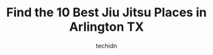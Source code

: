 ---
layout: ampstory
image: https://i0.wp.com/www.depkes.org/wp-content/uploads/2023/06/jiu-jitsu-0-in-arlington-tx-1685828348.jpeg?resize=640,853
author: techidn
featured: false
description: Discover the impressive array of Jiu Jitsu options in Arlington TX, where you can find 10 of the largest Jiu Jitsu establishments in the area. From renowned classics to hidden gems, Arlingto
title: Find the 10 Best Jiu Jitsu Places in Arlington TX
cover:
   title: Find the 10 Best Jiu Jitsu Places in Arlington TX
   subtitle: Rickpate
   background: https://www.depkes.org/wp-content/uploads/2023/06/jiu-jitsu-0-in-arlington-tx-1685828348.jpeg

pages: 
 - layout: thirds
   top: <h1>#1 MARTIAL ARTS TAEKWONDO ARLINGTON</h1>
   bottom: "<p>My son absolutely loves his classes. We as parents love the discipline, the techniques, and manners being taught to all the students. The instructors are AMAZING . </p>"
   background: https://www.depkes.org/wp-content/uploads/2023/06/jiu-jitsu-1-in-arlington-tx-1685828349.png
   backgroundblur: true
 - layout: thirds
   top: <h1>#2 Lang Son Traders Martial Arts Supplies</h1>
   bottom: "<p>Doesnt matter what I am looking for - I am ALWAYS able to find it here, AND THEN SOME. This store has been a staple in Downtown Arlington for many years, Thanks to its e</p>"
   background: https://www.depkes.org/wp-content/uploads/2023/06/jiu-jitsu-2-in-arlington-tx-1685828351.jpeg
   cta:
      link: https://www.depkes.org/blog/find-the-10-best-jiu-jitsu-places-in-arlington-tx/
      text: Find the 10 Best Jiu Jitsu Places in Arlington TX
 - layout: thirds
   top: <h1>#3 Cornerstone Martial Arts & Leadership Academy</h1>
   bottom: "<p>1216 S Bowen Rd, Arlington, TX 76013, United States</p>"
   background: https://www.depkes.org/wp-content/uploads/2023/06/jiu-jitsu-3-in-arlington-tx-1685828351.jpeg
   cta:
      link: https://www.depkes.org/blog/find-the-10-best-jiu-jitsu-places-in-arlington-tx/
      text: Find the 10 Best Jiu Jitsu Places in Arlington TX
 - layout: thirds
   top: <h1>#4 Aloisio Silva Brazilian Jiu-Jitsu Academy TX</h1>
   bottom: "<p>3279 W Pioneer Pkwy, Pantego, TX 76013, United States</p>"
   background: https://images.unsplash.com/photo-1488554378835-f7acf46e6c98?ixlib=rb-4.0.3&ixid=MnwxMjA3fDB8MHxwaG90by1wYWdlfHx8fGVufDB8fHx8&auto=format&fit=crop&w=640&h=853&q=80
   cta:
      link: https://www.depkes.org/blog/find-the-10-best-jiu-jitsu-places-in-arlington-tx/
      text: Find the 10 Best Jiu Jitsu Places in Arlington TX
 - layout: thirds
   top: <h1>#5 Farfans Taekwondo</h1>
   bottom: "<p>820 Station Dr #102, Arlington, TX 76015, United States</p>"
   background: https://images.unsplash.com/photo-1489694553447-4c9339da310d?ixlib=rb-4.0.3&ixid=MnwxMjA3fDB8MHxwaG90by1wYWdlfHx8fGVufDB8fHx8&auto=format&fit=crop&w=640&h=853&q=80
   cta:
      link: https://www.depkes.org/blog/find-the-10-best-jiu-jitsu-places-in-arlington-tx/
      text: Find the 10 Best Jiu Jitsu Places in Arlington TX
 - layout: thirds
   top: <h1>#6 V-FIT Martial Arts, HOUSE of CHAMPIONS</h1>
   bottom: "<p>5300 W Arkansas Ln #140, Arlington, TX 76016, United States</p>"
   background: https://images.unsplash.com/photo-1518640467707-6811f4a6ab73?ixlib=rb-4.0.3&ixid=MnwxMjA3fDB8MHxwaG90by1wYWdlfHx8fGVufDB8fHx8&auto=format&fit=crop&w=640&h=853&q=80
   cta:
      link: https://www.depkes.org/blog/find-the-10-best-jiu-jitsu-places-in-arlington-tx/
      text: Find the 10 Best Jiu Jitsu Places in Arlington TX
 - layout: thirds
   top: <h1>#7 TX Black Belt Academy</h1>
   bottom: "<p>1618 W Randol Mill Rd, Arlington, TX 76012, United States</p>"
   background: https://images.unsplash.com/photo-1609083590460-7b8cc0ca65f8?ixlib=rb-4.0.3&ixid=MnwxMjA3fDB8MHxwaG90by1wYWdlfHx8fGVufDB8fHx8&auto=format&fit=crop&w=640&h=853&q=80
   cta:
      link: https://www.depkes.org/blog/find-the-10-best-jiu-jitsu-places-in-arlington-tx/
      text: Find the 10 Best Jiu Jitsu Places in Arlington TX
 - layout: thirds
   middle: Continue reading...
   background: https://images.unsplash.com/photo-1552083974-186346191183?ixlib=rb-4.0.3&ixid=MnwxMjA3fDB8MHxwaG90by1wYWdlfHx8fGVufDB8fHx8&auto=format&fit=crop&w=640&h=853&q=80
   cta:
      link: https://www.depkes.org/blog/find-the-10-best-jiu-jitsu-places-in-arlington-tx/
      text: Find the 10 Best Jiu Jitsu Places in Arlington TX
      
---